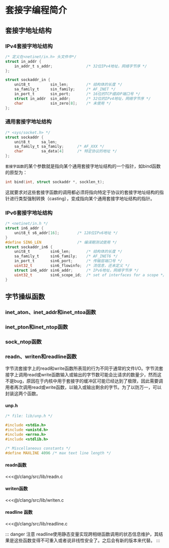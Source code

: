 # 套接字编程简介

## 套接字地址结构
### IPv4套接字地址结构

```c
/* 定义在<netinet/in.h> 头文件中*/
struct in_addr {
    in_addr_t s_addr; 				/* 32位IPv4地址，网络字节序 */
};

struct sockaddr_in {
    unit8_t 		sin_len;		/* 结构体的长度 */
  	sa_family_t		sin_family;		/* AF_INET */
  	in_port_t		sin_port;		/* 16位的TCP或UDP端口号 */
  	struct in_addr	sin_addr;		/* 32位的IPv4地址，网络字节序 */
  	char			sin_zero[8];	/* 未使用 */
};
```
### 通用套接字地址结构

```c
/* <sys/socket.h> */
struct sockaddr {
	unit8_t		sa_len;
	sa_family_t	sa_family;		/* AF_XXX */
	char		sa_data[4]		/* 特定协议的地址 */
};
```
`套接字函数`的某个参数就是指向某个通用套接字地址结构的一个指针，如bind函数的原型为：
```c
int bind(int, struct sockaddr *, socklen_t);
```
这就要求对这些套接字函数的调用都必须将指向特定于协议的套接字地址结构的指针进行类型强制转换（casting），变成指向某个通用套接字地址结构的指针。

### IPv6套接字地址结构
```c
/* <netinet/in.h */
struct in6_addr {
	unit8_t s6_addr[16]; 		/* 128位IPv6地址 */
}
#define SIN6_LEN				/* 编译期测试使用 */
struct sockaddr_in6 {
	unit8_t			sin6_len;		/* 结构体的长度 */
	sa_family_t		sin6_family;	/* AF_INET6 */
	in_port_t		sin6_port;		/* 传输层端口号 */
	uint32_t		sin6_flowinfo;	/* 流信息，还未定义 */
	struct in6_addr	sin6_addr;		/* IPv6地址，网络字节序 */
	uint32_t		sin6_scope_id;	/* set of interfaces for a scope */
}
```

## 字节操纵函数
### inet_aton、inet_addr和inet_ntoa函数
### inet_pton和inet_ntop函数
### sock_ntop函数
### readn、writen和readline函数
字节流套接字上的read和write函数所表现的行为不同于通常的文件I/O。字节流套接字上调用read或write函数输入或输出的字节数可能会比请求的数量少，然而这不是bug，原因在于内核中用于套接字的缓冲区可能已经达到了极限，因此需要调用者再次调用read或write函数，以输入或输出剩余的字节。为了以防万一，可以封装这两个函数。

#### unp.h
```c
/* file: lib/unp.h */

#include <stdio.h>
#include <unistd.h>
#include <errno.h>
#include <stdlib.h>

/* Miscellaneous constants */
#define MAXLINE 4096 /* max text line length */
```

#### readn函数
<<<@/clang/src/lib/readn.c

#### writen函数
<<<@/clang/src/lib/writen.c

#### readline 函数
<<<@/clang/src/lib/readline.c

::: danger 注意
readline使用静态变量实现跨相继函数调用的状态信息维护，其结果是这些函数变得不可重入或者说非线性安全了。之后会有新的版本来代替。
:::